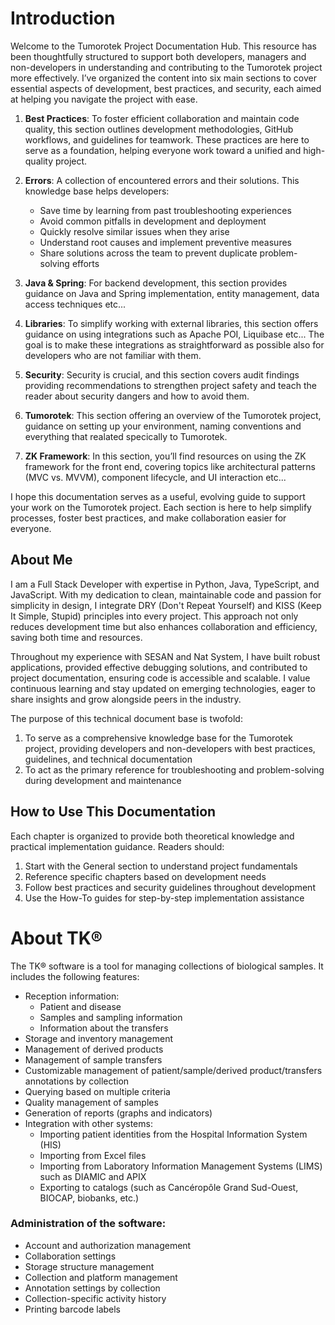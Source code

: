 # Introduction

Welcome to the Tumorotek Project Documentation Hub. This resource has been thoughtfully structured to support both developers, managers and non-developers in understanding and contributing to the Tumorotek project more effectively. I’ve organized the content into six main sections to cover essential aspects of development, best practices, and security, each aimed at helping you navigate the project with ease.

1. **Best Practices**: To foster efficient collaboration and maintain code quality, this section outlines development methodologies, GitHub workflows, and guidelines for teamwork. These practices are here to serve as a foundation, helping everyone work toward a unified and high-quality project.


2. **Errors**: A collection of encountered errors and their solutions. This knowledge base helps developers:
   - Save time by learning from past troubleshooting experiences
   - Avoid common pitfalls in development and deployment
   - Quickly resolve similar issues when they arise
   - Understand root causes and implement preventive measures
   - Share solutions across the team to prevent duplicate problem-solving efforts

3. **Java & Spring**: For backend development, this section provides guidance on Java and Spring implementation, entity management, data access techniques etc... 

4. **Libraries**: To simplify working with external libraries, this section offers guidance on using integrations such as Apache POI, Liquibase etc... The goal is to make these integrations as straightforward as possible also for developers who are not familiar with them.

5. **Security**: Security is crucial, and this section covers audit findings providing recommendations to strengthen project safety and teach the reader about security dangers and how to avoid them.

2. **Tumorotek**: This section offering an overview of the Tumorotek project, guidance on setting up your environment, naming conventions and everything that realated specically to Tumorotek. 

4. **ZK Framework**: In this section, you’ll find resources on using the ZK framework for the front end, covering topics like architectural patterns (MVC vs. MVVM), component lifecycle, and UI interaction etc...


I hope this documentation serves as a useful, evolving guide to support your work on the Tumorotek project. Each section is here to help simplify processes, foster best practices, and make collaboration easier for everyone.


## About Me
I am a Full Stack Developer with expertise in Python, Java, TypeScript, and JavaScript. With my dedication to clean, maintainable code and passion for simplicity in design, I integrate DRY (Don't Repeat Yourself) and KISS (Keep It Simple, Stupid) principles into every project. This approach not only reduces development time but also enhances collaboration and efficiency, saving both time and resources.

Throughout my experience with SESAN and Nat System, I have built robust applications, provided effective debugging solutions, and contributed to project documentation, ensuring code is accessible and scalable. I value continuous learning and stay updated on emerging technologies, eager to share insights and grow alongside peers in the industry.


The purpose of this technical document base is twofold:
1. To serve as a comprehensive knowledge base for the Tumorotek project, providing developers and non-developers with best practices, guidelines, and technical documentation
2. To act as the primary reference for troubleshooting and problem-solving during development and maintenance


## How to Use This Documentation

Each chapter is organized to provide both theoretical knowledge and practical implementation guidance. Readers should:
1. Start with the General section to understand project fundamentals
2. Reference specific chapters based on development needs
3. Follow best practices and security guidelines throughout development
4. Use the How-To guides for step-by-step implementation assistance



# About TK®

The TK® software is a tool for managing collections of biological samples. It includes the following features:

- Reception information:
  - Patient and disease
  - Samples and sampling information
  - Information about the transfers 
- Storage and inventory management
- Management of derived products
- Management of sample transfers
- Customizable management of patient/sample/derived product/transfers annotations by collection
- Querying based on multiple criteria
- Quality management of samples
- Generation of reports (graphs and indicators)
- Integration with other systems:
  - Importing patient identities from the Hospital Information System (HIS)
  - Importing from Excel files
  - Importing from Laboratory Information Management Systems (LIMS) such as DIAMIC and APIX
  - Exporting to catalogs (such as Cancéropôle Grand Sud-Ouest, BIOCAP, biobanks, etc.)
  
### Administration of the software:

- Account and authorization management
- Collaboration settings
- Storage structure management
- Collection and platform management
- Annotation settings by collection
- Collection-specific activity history
- Printing barcode labels


